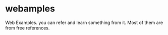 # webamples
Web Examples. you can refer and learn something from it. Most of them are from free references.

